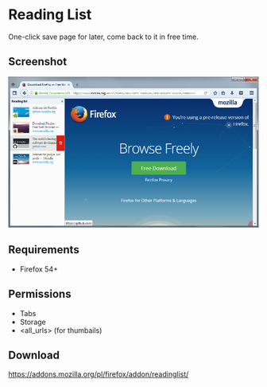# Reading List
One-click save page for later, come back to it in free time.

## Screenshot
![](screenshots/1.png)

## Requirements
- Firefox 54+

## Permissions
- Tabs
- Storage
- <all_urls> (for thumbails)

## Download
https://addons.mozilla.org/pl/firefox/addon/readinglist/
